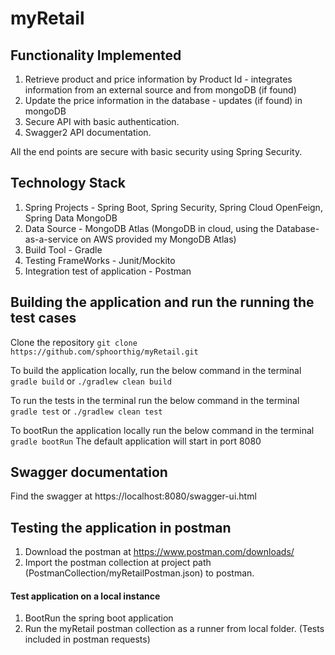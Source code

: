 # myRetail

## Functionality Implemented
1. Retrieve product and price information by Product Id - integrates information from an external source and from mongoDB (if found)
2. Update the price information in the database - updates (if found) in mongoDB 
3. Secure API with basic authentication.
4. Swagger2 API documentation.

All the end points are secure with basic security using Spring Security. 

## Technology Stack
1. Spring Projects - Spring Boot, Spring Security, Spring Cloud OpenFeign, Spring Data MongoDB
2. Data Source -  MongoDB Atlas (MongoDB in cloud, using the Database-as-a-service on AWS provided my MongoDB Atlas)
3. Build Tool - Gradle
4. Testing FrameWorks - Junit/Mockito
5. Integration test of application - Postman


## Building the application and run the running the test cases
Clone the repository ```git clone https://github.com/sphoorthig/myRetail.git```

To build the application locally, run the below command in the terminal
```gradle build``` or
```./gradlew clean build```

To run the tests in the terminal run the below command in the terminal
```gradle test``` or
```./gradlew clean test```

To bootRun the application locally run the below command in the terminal
```gradle bootRun```
The default application will start in port 8080

## Swagger documentation
Find the swagger at
https://localhost:8080/swagger-ui.html

## Testing the application in postman
1. Download the postman at https://www.postman.com/downloads/
2. Import the postman collection at project path (PostmanCollection/myRetailPostman.json) to postman.

#### Test application on a local instance 
1. BootRun the spring boot application 
3. Run the myRetail postman collection as a runner from local folder. (Tests included in postman requests)
